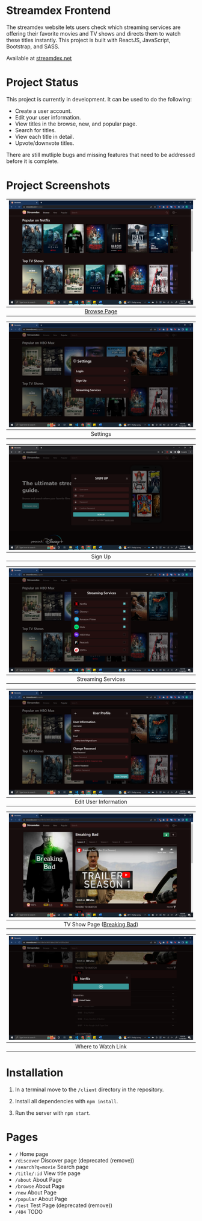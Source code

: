 # Streamdex Frontend

The streamdex website lets users check which streaming services are offering their favorite movies and TV shows and  directs them to watch these titles instantly. This project is built with ReactJS, JavaScript, Bootstrap, and SASS.

Available at [streamdex.net](https://streamdex.net)

# Project Status

This project is currently in development. It can be used to do the following:

- Create a user account.
- Edit your user information.
- View titles in the browse, new, and popular page.
- Search for titles.
- View each title in detail.
- Upvote/downvote titles.

There are still mutliple bugs and missing features that need to be addressed before it is complete.

# Project Screenshots

| ![browse page](/misc/readme-images/client-browse.png) |
| :--: |
| [Browse Page](https://streamdex.net/browse) |

| ![settings](/misc/readme-images/client-settings.png) |
| :--: |
| Settings |

| ![sign up](/misc/readme-images/client-sign-up.png) |
| :--: |
| Sign Up |

| ![streaming services](/misc/readme-images/client-services.png) |
| :--: |
| Streaming Services |

| ![edit user info](/misc/readme-images/client-edit-user.png) |
| :--: |
| Edit User Information |

| ![tv show page (breaking bad)](/misc/readme-images/client-show.png) |
| :--: |
| TV Show Page ([Breaking Bad](https://streamdex.net/title/28b43e54887abbe25867a143ffce26e0)) |

| ![where to watch link](/misc/readme-images/client-show-netflix.png) |
| :--: |
| Where to Watch Link |

# Installation

1. In a terminal move to the `/client` directory in the repository.

2. Install all dependencies with `npm install`.

3. Run the server with `npm start`.

# Pages

- `/` Home page
- `/discover` Discover page (deprecated (remove))
- `/search?q=movie` Search page
- `/title/:id` View title page
- `/about` About Page
- `/browse` About Page
- `/new` About Page
- `/popular` About Page
- `/test` Test Page (deprecated (remove))
- `/404` TODO